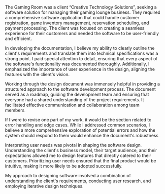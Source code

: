 The Gaming Room was a client “Creative Technology Solutions”, seeking a software solution for managing their gaming lounge business. They required a comprehensive software application that could handle customer registration, game inventory management, reservation scheduling, and payment processing. The client was focused on creating a seamless experience for their customers and needed the software to be user-friendly and efficient.

In developing the documentation, I believe my ability to clearly outline the client's requirements and translate them into technical specifications was a strong point. I paid special attention to detail, ensuring that every aspect of the software's functionality was documented thoroughly. Additionally, I emphasized the importance of user experience in the design, aligning the features with the client's vision.

Working through the design document was immensely helpful in providing a structured approach to the software development process. The document served as a roadmap, guiding the development team and ensuring that everyone had a shared understanding of the project requirements. It facilitated effective communication and collaboration among team members.

If I were to revise one part of my work, it would be the section related to error handling and edge cases. While I addressed common scenarios, I believe a more comprehensive exploration of potential errors and how the system should respond to them would enhance the document's robustness.

Interpreting user needs was pivotal in shaping the software design. Understanding the client's business model, their target audience, and their expectations allowed me to design features that directly catered to their customers. Prioritizing user needs ensured that the final product would be intuitive, making it more likely to be adopted successfully.

My approach to designing software involved a combination of understanding the client's requirements, conducting user research, and employing iterative design techniques.
